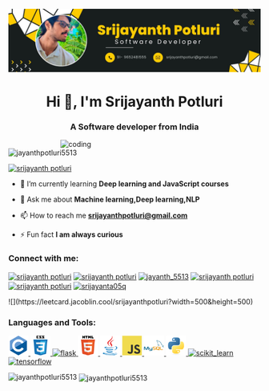 ![logo](https://github.com/jayanthpotluri5513/jayanthpotluri5513/blob/main/Srijayanth%20brochure.jpg)
<h1 align="center">Hi 👋, I'm Srijayanth Potluri</h1>
<h3 align="center">A Software developer from India</h3>
<img align="right" alt="coding" width="400" src="https://user-images.githubusercontent.com/55389276/140866485-8fb1c876-9a8f-4d6a-98dc-08c4981eaf70.gif">
<p align="left"> <img src="https://komarev.com/ghpvc/?username=jayanthpotluri5513&label=Profile%20views&color=0e75b6&style=flat" alt="jayanthpotluri5513" /> </p>

<p align="left"> <a href="https://twitter.com/srijayanth potluri" target="blank"><img src="https://img.shields.io/twitter/follow/srijayanth potluri?logo=twitter&style=for-the-badge" alt="srijayanth potluri" /></a> </p>

- 🌱 I’m currently learning **Deep learning and JavaScript courses**

- 💬 Ask me about **Machine learning,Deep learning,NLP**

- 📫 How to reach me **srijayanthpotluri@gmail.com**

- ⚡ Fun fact **I am always curious**

<h3 align="left">Connect with me:</h3>
<p align="left">
<a href="https://twitter.com/srijayanth potluri" target="blank"><img align="center" src="https://raw.githubusercontent.com/rahuldkjain/github-profile-readme-generator/master/src/images/icons/Social/twitter.svg" alt="srijayanth potluri" height="30" width="40" /></a>
<a href="https://linkedin.com/in/srijayanth potluri" target="blank"><img align="center" src="https://raw.githubusercontent.com/rahuldkjain/github-profile-readme-generator/master/src/images/icons/Social/linked-in-alt.svg" alt="srijayanth potluri" height="30" width="40" /></a>
<a href="https://instagram.com/jayanth_5513" target="blank"><img align="center" src="https://raw.githubusercontent.com/rahuldkjain/github-profile-readme-generator/master/src/images/icons/Social/instagram.svg" alt="jayanth_5513" height="30" width="40" /></a>
<a href="https://www.hackerrank.com/srijayanth potluri" target="blank"><img align="center" src="https://raw.githubusercontent.com/rahuldkjain/github-profile-readme-generator/master/src/images/icons/Social/hackerrank.svg" alt="srijayanth potluri" height="30" width="40" /></a>
<a href="https://www.leetcode.com/srijayanth potluri" target="blank"><img align="center" src="https://raw.githubusercontent.com/rahuldkjain/github-profile-readme-generator/master/src/images/icons/Social/leet-code.svg" alt="srijayanth potluri" height="30" width="40" /></a>
<a href="https://auth.geeksforgeeks.org/user/srijayanta05q" target="blank"><img align="center" src="https://raw.githubusercontent.com/rahuldkjain/github-profile-readme-generator/master/src/images/icons/Social/geeks-for-geeks.svg" alt="srijayanta05q" height="30" width="40" /></a>
</p>
![](https://leetcard.jacoblin.cool/srijayanthpotluri?width=500&height=500)
<h3 align="left">Languages and Tools:</h3>
<p align="left"> <a href="https://www.cprogramming.com/" target="_blank" rel="noreferrer"> <img src="https://raw.githubusercontent.com/devicons/devicon/master/icons/c/c-original.svg" alt="c" width="40" height="40"/> </a> <a href="https://www.w3schools.com/css/" target="_blank" rel="noreferrer"> <img src="https://raw.githubusercontent.com/devicons/devicon/master/icons/css3/css3-original-wordmark.svg" alt="css3" width="40" height="40"/> </a> <a href="https://flask.palletsprojects.com/" target="_blank" rel="noreferrer"> <img src="https://www.vectorlogo.zone/logos/pocoo_flask/pocoo_flask-icon.svg" alt="flask" width="40" height="40"/> </a> <a href="https://www.w3.org/html/" target="_blank" rel="noreferrer"> <img src="https://raw.githubusercontent.com/devicons/devicon/master/icons/html5/html5-original-wordmark.svg" alt="html5" width="40" height="40"/> </a> <a href="https://www.java.com" target="_blank" rel="noreferrer"> <img src="https://raw.githubusercontent.com/devicons/devicon/master/icons/java/java-original.svg" alt="java" width="40" height="40"/> </a> <a href="https://developer.mozilla.org/en-US/docs/Web/JavaScript" target="_blank" rel="noreferrer"> <img src="https://raw.githubusercontent.com/devicons/devicon/master/icons/javascript/javascript-original.svg" alt="javascript" width="40" height="40"/> </a> <a href="https://www.mysql.com/" target="_blank" rel="noreferrer"> <img src="https://raw.githubusercontent.com/devicons/devicon/master/icons/mysql/mysql-original-wordmark.svg" alt="mysql" width="40" height="40"/> </a> <a href="https://www.python.org" target="_blank" rel="noreferrer"> <img src="https://raw.githubusercontent.com/devicons/devicon/master/icons/python/python-original.svg" alt="python" width="40" height="40"/> </a> <a href="https://scikit-learn.org/" target="_blank" rel="noreferrer"> <img src="https://upload.wikimedia.org/wikipedia/commons/0/05/Scikit_learn_logo_small.svg" alt="scikit_learn" width="40" height="40"/> </a> <a href="https://www.tensorflow.org" target="_blank" rel="noreferrer"> <img src="https://www.vectorlogo.zone/logos/tensorflow/tensorflow-icon.svg" alt="tensorflow" width="40" height="40"/> </a> </p>

<p><img align="left" src="https://github-readme-stats.vercel.app/api/top-langs?username=jayanthpotluri5513&show_icons=true&locale=en&layout=compact" alt="jayanthpotluri5513" /></p>

<p>&nbsp;<img align="center" src="https://github-readme-stats.vercel.app/api?username=jayanthpotluri5513&show_icons=true&locale=en" alt="jayanthpotluri5513" /></p>
